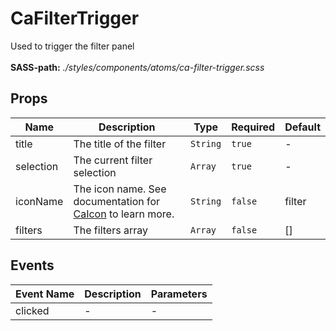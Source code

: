 # CaFilterTrigger

Used to trigger the filter panel<br><br> **SASS-path:** _./styles/components/atoms/ca-filter-trigger.scss_

## Props

<!-- @vuese:CaFilterTrigger:props:start -->
|Name|Description|Type|Required|Default|
|---|---|---|---|---|
|title|The title of the filter|`String`|`true`|-|
|selection|The current filter selection|`Array`|`true`|-|
|iconName|The icon name. See documentation for [CaIcon](/components/CaIcon) to learn more.|`String`|`false`|filter|
|filters|The filters array|`Array`|`false`|[]|

<!-- @vuese:CaFilterTrigger:props:end -->


## Events

<!-- @vuese:CaFilterTrigger:events:start -->
|Event Name|Description|Parameters|
|---|---|---|
|clicked|-|-|

<!-- @vuese:CaFilterTrigger:events:end -->


